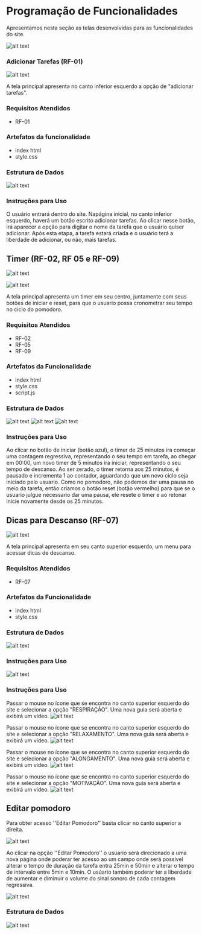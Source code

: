 # Programação de Funcionalidades

Apresentamos nesta seção as telas desenvolvidas para as funcionalidades do site.

![alt text](https://github.com/ICEI-PUC-Minas-PMV-ADS/pmv-ads-2022-1-e1-proj-web-t2-tomate/blob/main/docs/img/print%20pagina%20inteira_1.PNG)

### Adicionar Tarefas (RF-01)
![alt text](https://github.com/ICEI-PUC-Minas-PMV-ADS/pmv-ads-2022-1-e1-proj-web-t2-tomate/blob/main/docs/img/RF-01%20-%20print%20tela.PNG)

A tela principal apresenta no canto inferior esquerdo a opção de "adicionar tarefas".

### Requisitos Atendidos

- RF-01

### Artefatos da funcionalidade

- index html
- style.css

### Estrutura de Dados

![alt text](https://github.com/ICEI-PUC-Minas-PMV-ADS/pmv-ads-2022-1-e1-proj-web-t2-tomate/blob/main/docs/img/RF-01%20C%C3%B3digo.jpg)

### Instruções para Uso

O usuário entrará dentro do site. Napágina inicial, no canto inferior esquerdo, haverá um botão escrito adicionar tarefas. Ao clicar nesse botão, irá aparecer a opção para digitar o nome da tarefa que o usuário quiser adicionar. Após esta etapa, a tarefa estará criada e o usuário terá a liberdade de adicionar, ou não, mais tarefas.

## Timer (RF-02, RF 05 e RF-09)

![alt text](https://github.com/ICEI-PUC-Minas-PMV-ADS/pmv-ads-2022-1-e1-proj-web-t2-tomate/blob/main/docs/img/RF02-RF09.png)

![alt text](https://github.com/ICEI-PUC-Minas-PMV-ADS/pmv-ads-2022-1-e1-proj-web-t2-tomate/blob/main/docs/img/RF05.png)

A tela principal apresenta um timer em seu centro, juntamente com seus botões de iniciar e reset, para que o usuario possa cronometrar seu tempo no ciclo do pomodoro.

### Requisitos Atendidos

- RF-02
- RF-05
- RF-09

### Artefatos da Funcionalidade

- index html
- style.css
- script.js

### Estrutura de Dados

![alt text](https://github.com/ICEI-PUC-Minas-PMV-ADS/pmv-ads-2022-1-e1-proj-web-t2-tomate/blob/main/docs/img/RF02-RF05-RF09-codigo.png)
![alt text](https://github.com/ICEI-PUC-Minas-PMV-ADS/pmv-ads-2022-1-e1-proj-web-t2-tomate/blob/main/docs/img/script-timer.png)
![alt text](https://github.com/ICEI-PUC-Minas-PMV-ADS/pmv-ads-2022-1-e1-proj-web-t2-tomate/blob/main/docs/img/script-timer2.png)

### Instruções para Uso

Ao clicar no botão de iniciar (botão azul), o timer de 25 minutos ira começar uma contagem regressiva, representando o seu tempo em tarefa, ao chegar em 00:00, um novo timer de 5 minutos ira iniciar, representando o seu tempo de descanso. Ao ser zerado, o timer retorna aos 25 minutos, é pausado e incrementa 1 ao contador, aguardando que um novo ciclo seja iniciado pelo usuario. Como no pomodoro, não podemos dar uma pausa no meio da tarefa, então criamos o botão reset (botão vermelho) para que se o usuario julgue necessario dar uma pausa, ele resete o timer e ao retonar inicie novamente desde os 25 minutos. 

## Dicas para Descanso (RF-07)

![alt text](https://github.com/ICEI-PUC-Minas-PMV-ADS/pmv-ads-2022-1-e1-proj-web-t2-tomate/blob/main/docs/img/RF-07%20print.png)

A tela principal apresenta em seu canto superior esquerdo, um menu para acessar dicas de descanso. 

### Requisitos Atendidos

- RF-07

### Artefatos da Funcionalidade

- index html
- style.css

### Estrutura de Dados

![alt text](https://github.com/ICEI-PUC-Minas-PMV-ADS/pmv-ads-2022-1-e1-proj-web-t2-tomate/blob/main/docs/img/RF-07%20codigo.PNG)


### Instruções para Uso


![alt text](https://github.com/ICEI-PUC-Minas-PMV-ADS/pmv-ads-2022-1-e1-proj-web-t2-tomate/blob/main/docs/img/Alongamento%20-%20c%C3%B3digo.PNG)

### Instruções para Uso

Passar o mouse no ícone que se encontra no canto superior esquerdo do site e selecionar a opção "RESPIRAÇÃO". Uma nova guia será aberta e exibirá um vídeo.
![alt text](https://github.com/ICEI-PUC-Minas-PMV-ADS/pmv-ads-2022-1-e1-proj-web-t2-tomate/blob/main/docs/img/Tela%20-%20Respira%C3%A7%C3%A3o.jpeg)

Passar o mouse no ícone que se encontra no canto superior esquerdo do site e selecionar a opção "RELAXAMENTO". Uma nova guia será aberta e exibirá um vídeo.
![alt text](https://github.com/ICEI-PUC-Minas-PMV-ADS/pmv-ads-2022-1-e1-proj-web-t2-tomate/blob/main/docs/img/RF-07%20PRINT%20RELAXAMENTO.PNG)

Passar o mouse no ícone que se encontra no canto superior esquerdo do site e selecionar a opção "ALONGAMENTO". Uma nova guia será aberta e exibirá um vídeo.
![alt text](https://github.com/ICEI-PUC-Minas-PMV-ADS/pmv-ads-2022-1-e1-proj-web-t2-tomate/blob/main/docs/img/Alongamento%20-%20print.PNG)

Passar o mouse no ícone que se encontra no canto superior esquerdo do site e selecionar a opção "MOTIVAÇÃO". Uma nova guia será aberta e exibirá um vídeo.
![alt text](https://github.com/ICEI-PUC-Minas-PMV-ADS/pmv-ads-2022-1-e1-proj-web-t2-tomate/blob/main/docs/img/motivacao.png)


## Editar pomodoro

Para obter acesso ''Editar Pomodoro'' basta clicar no canto superior a direita. 

![alt text](https://raw.githubusercontent.com/ICEI-PUC-Minas-PMV-ADS/pmv-ads-2022-1-e1-proj-web-t2-tomate/main/docs/img/editar%20pomodoro1.png)

Ao clicar na opção ''Editar Pomodoro'' o usúario será direcionado a uma nova página onde poderar ter acesso ao um campo onde será possível alterar o tempo de duração da tarefa entra 25min e 50min e alterar o tempo de intervalo entre 5min e 10min. O usúario também poderar ter a liberdade de aumentar e diminuir o volume do sinal sonoro de cada contagem regressiva. 

![alt text](https://raw.githubusercontent.com/ICEI-PUC-Minas-PMV-ADS/pmv-ads-2022-1-e1-proj-web-t2-tomate/main/docs/img/editar%20pomodoro2.PNG)

### Estrutura de Dados

![alt text](https://raw.githubusercontent.com/ICEI-PUC-Minas-PMV-ADS/pmv-ads-2022-1-e1-proj-web-t2-tomate/main/docs/img/codigo-editar-pomodoro.png)
